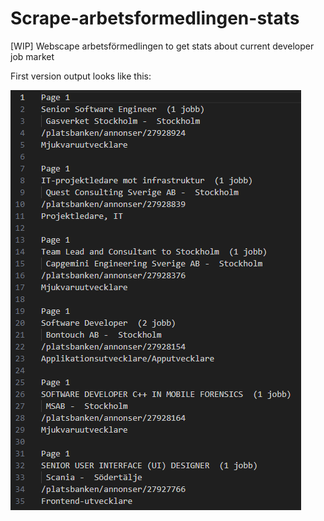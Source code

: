 # Scrape-arbetsformedlingen-stats
[WIP] Webscape arbetsförmedlingen to get stats about current developer job market 

First version output looks like this:

![Text output](image.png)
